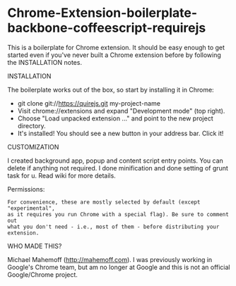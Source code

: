 Chrome-Extension-boilerplate-backbone-coffeescript-requirejs
============================================================

This is a boilerplate for Chrome extension. It
should be easy enough to get started even if you've never built a Chrome
extension before by following the INSTALLATION notes.


INSTALLATION

  The boilerplate works out of the box, so start by installing it in Chrome:

  - git clone git://https://quirejs.git my-project-name
  - Visit chrome://extensions and expand "Development mode" (top right).
  - Choose "Load unpacked extension ..." and point to the new project directory.
  - It's installed! You should see a new button in your address bar. Click it!

CUSTOMIZATION

  I created background app, popup and content script entry points. You can delete if anything not required. 
  I done minification and done setting of grunt task for u. Read wiki for more details.

  Permissions:
  
    For convenience, these are mostly selected by default (except "experimental",
    as it requires you run Chrome with a special flag). Be sure to comment out
    what you don't need - i.e., most of them - before distributing your extension.


WHO MADE THIS?

  Michael Mahemoff (http://mahemoff.com). I was previously working in Google's
  Chrome team, but am no longer at Google and this is not an official
  Google/Chrome project.

